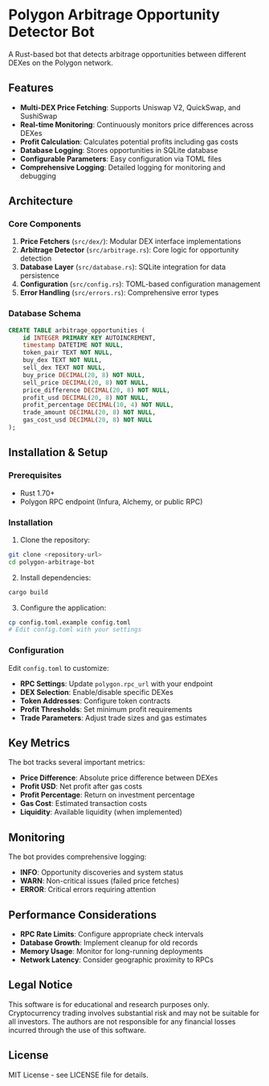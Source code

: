 # Polygon Arbitrage Opportunity Detector Bot

A Rust-based bot that detects arbitrage opportunities between different DEXes on the Polygon network.

## Features

- **Multi-DEX Price Fetching**: Supports Uniswap V2, QuickSwap, and SushiSwap
- **Real-time Monitoring**: Continuously monitors price differences across DEXes
- **Profit Calculation**: Calculates potential profits including gas costs
- **Database Logging**: Stores opportunities in SQLite database
- **Configurable Parameters**: Easy configuration via TOML files
- **Comprehensive Logging**: Detailed logging for monitoring and debugging

## Architecture

### Core Components

1. **Price Fetchers** (`src/dex/`): Modular DEX interface implementations
2. **Arbitrage Detector** (`src/arbitrage.rs`): Core logic for opportunity detection
3. **Database Layer** (`src/database.rs`): SQLite integration for data persistence
4. **Configuration** (`src/config.rs`): TOML-based configuration management
5. **Error Handling** (`src/errors.rs`): Comprehensive error types

### Database Schema

```sql
CREATE TABLE arbitrage_opportunities (
    id INTEGER PRIMARY KEY AUTOINCREMENT,
    timestamp DATETIME NOT NULL,
    token_pair TEXT NOT NULL,
    buy_dex TEXT NOT NULL,
    sell_dex TEXT NOT NULL,
    buy_price DECIMAL(20, 8) NOT NULL,
    sell_price DECIMAL(20, 8) NOT NULL,
    price_difference DECIMAL(20, 8) NOT NULL,
    profit_usd DECIMAL(20, 8) NOT NULL,
    profit_percentage DECIMAL(10, 4) NOT NULL,
    trade_amount DECIMAL(20, 8) NOT NULL,
    gas_cost_usd DECIMAL(20, 8) NOT NULL
);
```

## Installation & Setup

### Prerequisites

- Rust 1.70+
- Polygon RPC endpoint (Infura, Alchemy, or public RPC)

### Installation

1. Clone the repository:
```bash
git clone <repository-url>
cd polygon-arbitrage-bot
```

2. Install dependencies:
```bash
cargo build
```

3. Configure the application:
```bash
cp config.toml.example config.toml
# Edit config.toml with your settings
```

### Configuration

Edit `config.toml` to customize:

- **RPC Settings**: Update `polygon.rpc_url` with your endpoint
- **DEX Selection**: Enable/disable specific DEXes
- **Token Addresses**: Configure token contracts
- **Profit Thresholds**: Set minimum profit requirements
- **Trade Parameters**: Adjust trade sizes and gas estimates


## Key Metrics

The bot tracks several important metrics:

- **Price Difference**: Absolute price difference between DEXes
- **Profit USD**: Net profit after gas costs
- **Profit Percentage**: Return on investment percentage
- **Gas Cost**: Estimated transaction costs
- **Liquidity**: Available liquidity (when implemented)


## Monitoring

The bot provides comprehensive logging:

- **INFO**: Opportunity discoveries and system status
- **WARN**: Non-critical issues (failed price fetches)
- **ERROR**: Critical errors requiring attention

## Performance Considerations

- **RPC Rate Limits**: Configure appropriate check intervals
- **Database Growth**: Implement cleanup for old records
- **Memory Usage**: Monitor for long-running deployments
- **Network Latency**: Consider geographic proximity to RPCs

## Legal Notice

This software is for educational and research purposes only. Cryptocurrency trading involves substantial risk and may not be suitable for all investors. The authors are not responsible for any financial losses incurred through the use of this software.

## License

MIT License - see LICENSE file for details.
